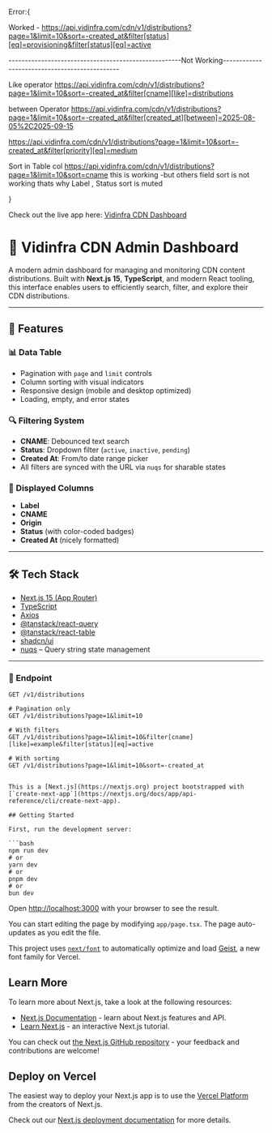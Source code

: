 Error:{

    
Worked - https://api.vidinfra.com/cdn/v1/distributions?page=1&limit=10&sort=-created_at&filter[status][eq]=provisioning&filter[status][eq]=active

-----------------------------------------------------Not Working----------------------------------------------

Like operator 
https://api.vidinfra.com/cdn/v1/distributions?page=1&limit=10&sort=-created_at&filter[cname][like]=distributions

between Operator
https://api.vidinfra.com/cdn/v1/distributions?page=1&limit=10&sort=-created_at&filter[created_at][between]=2025-08-05%2C2025-09-15


https://api.vidinfra.com/cdn/v1/distributions?page=1&limit=10&sort=-created_at&filter[priority][eq]=medium


Sort in Table col 
https://api.vidinfra.com/cdn/v1/distributions?page=1&limit=10&sort=cname this is working -but others field sort is not working thats why Label , Status  sort is muted 

}

Check out the live app here: [Vidinfra CDN Dashboard](https://vdinfra.vercel.app)

# 📡 Vidinfra CDN Admin Dashboard

A modern admin dashboard for managing and monitoring CDN content distributions. Built with **Next.js 15**, **TypeScript**, and modern React tooling, this interface enables users to efficiently search, filter, and explore their CDN distributions.



---

## 🚀 Features

### 📊 Data Table
- Pagination with `page` and `limit` controls
- Column sorting with visual indicators
- Responsive design (mobile and desktop optimized)
- Loading, empty, and error states

### 🔍 Filtering System
- **CNAME**: Debounced text search
- **Status**: Dropdown filter (`active`, `inactive`, `pending`)
- **Created At**: From/to date range picker
- All filters are synced with the URL via `nuqs` for sharable states

### 📄 Displayed Columns
- **Label**
- **CNAME**
- **Origin**
- **Status** (with color-coded badges)
- **Created At** (nicely formatted)

---

## 🛠 Tech Stack

- [Next.js 15 (App Router)](https://nextjs.org/)
- [TypeScript](https://www.typescriptlang.org/)
- [Axios](https://axios-http.com/)
- [@tanstack/react-query](https://tanstack.com/query/latest)
- [@tanstack/react-table](https://tanstack.com/table/latest)
- [shadcn/ui](https://ui.shadcn.com/)
- [nuqs](https://github.com/rixo/nuqs) – Query string state management

---


### 🔗 Endpoint
```http
GET /v1/distributions

# Pagination only
GET /v1/distributions?page=1&limit=10

# With filters
GET /v1/distributions?page=1&limit=10&filter[cname][like]=example&filter[status][eq]=active

# With sorting
GET /v1/distributions?page=1&limit=10&sort=-created_at


This is a [Next.js](https://nextjs.org) project bootstrapped with [`create-next-app`](https://nextjs.org/docs/app/api-reference/cli/create-next-app).

## Getting Started

First, run the development server:

```bash
npm run dev
# or
yarn dev
# or
pnpm dev
# or
bun dev
```

Open [http://localhost:3000](http://localhost:3000) with your browser to see the result.

You can start editing the page by modifying `app/page.tsx`. The page auto-updates as you edit the file.

This project uses [`next/font`](https://nextjs.org/docs/app/building-your-application/optimizing/fonts) to automatically optimize and load [Geist](https://vercel.com/font), a new font family for Vercel.

## Learn More

To learn more about Next.js, take a look at the following resources:

- [Next.js Documentation](https://nextjs.org/docs) - learn about Next.js features and API.
- [Learn Next.js](https://nextjs.org/learn) - an interactive Next.js tutorial.

You can check out [the Next.js GitHub repository](https://github.com/vercel/next.js) - your feedback and contributions are welcome!

## Deploy on Vercel

The easiest way to deploy your Next.js app is to use the [Vercel Platform](https://vercel.com/new?utm_medium=default-template&filter=next.js&utm_source=create-next-app&utm_campaign=create-next-app-readme) from the creators of Next.js.

Check out our [Next.js deployment documentation](https://nextjs.org/docs/app/building-your-application/deploying) for more details.
